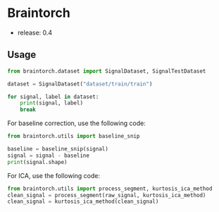 # Braintorch

- release: 0.4


## Usage
```py
from braintorch.dataset import SignalDataset, SignalTestDataset

dataset = SignalDataset("dataset/train/train")

for signal, label in dataset:
    print(signal, label)
    break
```

For baseline correction, use the following code:
```py
from braintorch.utils import baseline_snip

baseline = baseline_snip(signal)
signal = signal - baseline
print(signal.shape)
```

For ICA, use the following code:
```py
from braintorch.utils import process_segment, kurtosis_ica_method
clean_signal = process_segment(raw_signal, kurtosis_ica_method)
clean_signal = kurtosis_ica_method(clean_signal)
```